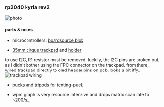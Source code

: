 ### rp2040 kyria rev2
![photo](https://i.imgur.com/P0urp7nh.jpeg)

#### parts & notes
* microcontrollers: [boardsource blok](https://boardsource.xyz/store/628b95b494dfa308a6581622)

* [35mm cirque trackpad](https://www.mouser.com/ProductDetail/Cirque/TM035035-2024-003?qs=sGAEpiMZZMu3sxpa5v1qrmePy6bg6o9msS9wwvLw9t0%3D) and [holder](https://www.thingiverse.com/thing:5385829)

to use I2C, R1 resistor must be removed.
luckily, the I2C pins are broken out, as i didn't bother using the FPC connector on the trackpad.
from there, wired trackpad directly to oled header pins on pcb. looks a bit iffy...
![trackpad wiring](https://i.imgur.com/tvLVEe0.jpeg)

* [pucks](https://splitkb.com/collections/keyboard-parts/products/tenting-puck) and [tripods](https://www.amazon.com/Manfrotto-MP3-BK-Large-Pocket-Support/dp/B00HCAB8MU) for tenting-puck

* wpm graph is very resource intensive and drops matrix scan rate to ~200/s...
